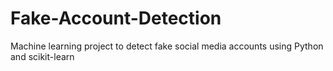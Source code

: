 # Fake-Account-Detection
Machine learning project to detect fake social media accounts using Python and scikit-learn
